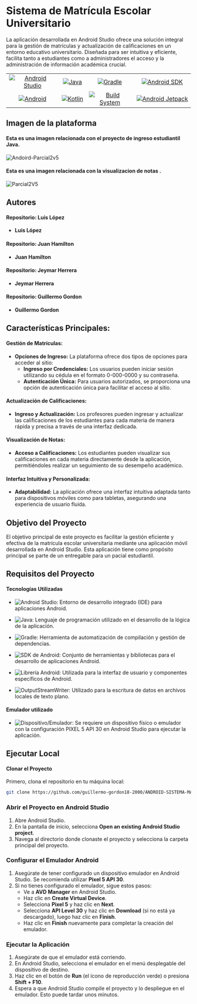 
# Sistema de Matrícula Escolar Universitario 

La aplicación desarrollada en Android Studio ofrece una solución integral para la gestión de matrículas y actualización de calificaciones en un entorno educativo universitario. Diseñada para ser intuitiva y eficiente, facilita tanto a estudiantes como a administradores el acceso y la administración de información académica crucial.


<table>
  <tr>
    <td align="center">
      <a href="https://developer.android.com/studio">
        <img src="https://img.shields.io/badge/Android%20Studio-4.2.1-green?style=for-the-badge&logo=android&logoColor=white" alt="Android Studio">
      </a>
    </td>
    <td align="center">
      <a href="https://www.oracle.com/java/">
        <img src="https://img.shields.io/badge/Java-1.8-red?style=for-the-badge&logo=java&logoColor=white" alt="Java">
      </a>
    </td>
    <td align="center">
      <a href="https://gradle.org/">
        <img src="https://img.shields.io/badge/Gradle-7.2.0-blue?style=for-the-badge&logo=gradle&logoColor=white" alt="Gradle">
      </a>
    </td>
    <td align="center">
      <a href="https://developer.android.com/studio/intro/update">
        <img src="https://img.shields.io/badge/Android%20SDK-30-green?style=for-the-badge&logo=android&logoColor=white" alt="Android SDK">
      </a>
    </td>
  </tr>
  <tr>
    <td align="center">
      <a href="https://www.android.com">
        <img src="https://img.shields.io/badge/Android-11-green?style=for-the-badge&logo=android&logoColor=white" alt="Android">
      </a>
    </td>
    <td align="center">
      <a href="https://developer.android.com/kotlin">
        <img src="https://img.shields.io/badge/Kotlin-1.5.10-blue?style=for-the-badge&logo=kotlin&logoColor=white" alt="Kotlin">
      </a>
    </td>
    <td align="center">
      <a href="https://developer.android.com/studio/build">
        <img src="https://img.shields.io/badge/Build%20System-Gradle-yellow?style=for-the-badge&logo=gradle&logoColor=white" alt="Build System">
      </a>
    </td>
    <td align="center">
      <a href="https://developer.android.com/jetpack">
        <img src="https://img.shields.io/badge/Android%20Jetpack-2.1.0-blue?style=for-the-badge&logo=android&logoColor=white" alt="Android Jetpack">
      </a>
    </td>
  </tr>
</table>

##  Imagen de la plataforma 

####  Esta es una imagen relacionada con el proyecto de ingreso estudiantil Java.

![Andoird-Parcial2v5](https://github.com/guillermo-gordon18-2000/ANDROID-SISTEMA-MATRICULA/assets/83618044/76df6622-fa3c-4e5a-aa23-79ad7cf85e13)

#### Esta es una imagen relacionada con la visualizacion de notas .

![Parcial2V5](https://github.com/guillermo-gordon18-2000/ANDROID-SISTEMA-MATRICULA/assets/83618044/f29e38d6-7d99-4cc6-8db2-22b94f87d436)
## Autores 


#### Repositorio: Luis López

- **Luis López**
 

#### Repositorio: Juan Hamilton

- **Juan Hamilton**
 

#### Repositorio: Jeymar Herrera

- **Jeymar Herrera**




#### Repositorio: Guillermo Gordon

- **Guillermo Gordon**
 ## Características Principales:

#### Gestión de Matrículas:
- **Opciones de Ingreso:** La plataforma ofrece dos tipos de opciones para acceder al sitio:
  - **Ingreso por Credenciales:** Los usuarios pueden iniciar sesión utilizando su cédula en el formato 0-000-0000 y su contraseña.
  - **Autenticación Única:** Para usuarios autorizados, se proporciona una opción de autenticación única para facilitar el acceso al sitio.

#### Actualización de Calificaciones:
- **Ingreso y Actualización:** Los profesores pueden ingresar y actualizar las calificaciones de los estudiantes para cada materia de manera rápida y precisa a través de una interfaz dedicada.

#### Visualización de Notas:
- **Acceso a Calificaciones:** Los estudiantes pueden visualizar sus calificaciones en cada materia directamente desde la aplicación, permitiéndoles realizar un seguimiento de su desempeño académico.


#### Interfaz Intuitiva y Personalizada:
- **Adaptabilidad:** La aplicación ofrece una interfaz intuitiva adaptada tanto para dispositivos móviles como para tabletas, asegurando una experiencia de usuario fluida.




## Objetivo del Proyecto

El objetivo principal de este proyecto es facilitar la gestión eficiente y efectiva de la matrícula escolar universitaria mediante una aplicación móvil desarrollada en Android Studio. Esta aplicación tiene como propósito principal se parte de un entregable para un pacial estudiantil.

## Requisitos del Proyecto

#### Tecnologías Utilizadas

- ![Android Studio](https://img.shields.io/badge/Android%20Studio-4.2.1-green?style=for-the-badge&logo=android&logoColor=white): Entorno de desarrollo integrado (IDE) para aplicaciones Android.

- ![Java](https://img.shields.io/badge/Java-1.8-orange?style=for-the-badge&logo=java&logoColor=white): Lenguaje de programación utilizado en el desarrollo de la lógica de la aplicación.

- ![Gradle](https://img.shields.io/badge/Gradle-7.2.0-blue?style=for-the-badge&logo=gradle&logoColor=white): Herramienta de automatización de compilación y gestión de dependencias.

- ![SDK de Android](https://img.shields.io/badge/Android%20SDK-31-green?style=for-the-badge&logo=android&logoColor=white): Conjunto de herramientas y bibliotecas para el desarrollo de aplicaciones Android.

- ![Librería Android](https://img.shields.io/badge/Librer%C3%ADa%20Android-7.2.0-blue?style=for-the-badge&logo=android&logoColor=white): Utilizada para la interfaz de usuario y componentes específicos de Android.

- ![OutputStreamWriter](https://img.shields.io/badge/OutputStreamWriter-Local%20File%20Storage-yellow?style=for-the-badge): Utilizado para la escritura de datos en archivos locales de texto plano.


#### Emulador utilizado

- ![Dispositivo/Emulador](https://img.shields.io/badge/Dispositivo%2FEmulador-PIXEL%205%20API%2030-green?style=for-the-badge&logo=android&logoColor=white): Se requiere un dispositivo físico o emulador con la configuración PIXEL 5 API 30 en Android Studio para ejecutar la aplicación.
## Ejecutar Local

#### Clonar el Proyecto

Primero, clona el repositorio en tu máquina local:
 ```bash
git clone https://github.com/guillermo-gordon18-2000/ANDROID-SISTEMA-MATRICULA.git
 ```
### Abrir el Proyecto en Android Studio

1.  Abre Android Studio.
2.  En la pantalla de inicio, selecciona **Open an existing Android Studio project**.
3.  Navega al directorio donde clonaste el proyecto y selecciona la carpeta principal del proyecto.

### Configurar el Emulador Android

1. Asegúrate de tener configurado un dispositivo emulador en Android Studio. Se recomienda utilizar **Pixel 5 API 30**.
2. Si no tienes configurado el emulador, sigue estos pasos:
   - Ve a **AVD Manager** en Android Studio.
   - Haz clic en **Create Virtual Device**.
   - Selecciona **Pixel 5** y haz clic en **Next**.
   - Selecciona **API Level 30** y haz clic en **Download** (si no está ya descargado), luego haz clic en **Finish**.
   - Haz clic en **Finish** nuevamente para completar la creación del emulador.

### Ejecutar la Aplicación

1. Asegúrate de que el emulador está corriendo.
2. En Android Studio, selecciona el emulador en el menú desplegable del dispositivo de destino.
3. Haz clic en el botón de **Run** (el ícono de reproducción verde) o presiona **Shift + F10**.
4. Espera a que Android Studio compile el proyecto y lo despliegue en el emulador. Esto puede tardar unos minutos.

